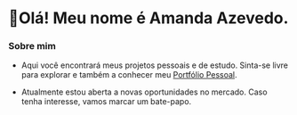 # 👋Olá! Meu nome é Amanda Azevedo.

### Sobre mim
- Aqui você encontrará meus projetos pessoais e de estudo. Sinta-se livre para explorar e também a conhecer meu [Portfólio Pessoal](https://amandaazevedo62.github.io/portfolio-amanda2022/).

- Atualmente estou aberta a novas oportunidades no mercado. Caso tenha interesse, vamos marcar um bate-papo.
